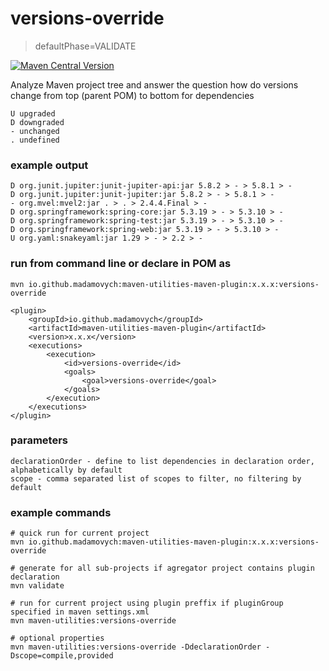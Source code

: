# versions-override  
> defaultPhase=VALIDATE

[![Maven Central Version](https://img.shields.io/maven-central/v/io.github.madamovych/maven-utilities-maven-plugin)](https://mvnrepository.com/artifact/io.github.madamovych/maven-utilities-maven-plugin)

Analyze Maven project tree and answer the question how do versions change from top (parent POM) to bottom for dependencies  

    U upgraded
    D downgraded
    - unchanged
    . undefined
 
### example output

    D org.junit.jupiter:junit-jupiter-api:jar 5.8.2 > - > 5.8.1 > -
    D org.junit.jupiter:junit-jupiter:jar 5.8.2 > - > 5.8.1 > -
    - org.mvel:mvel2:jar . > . > 2.4.4.Final > -
    D org.springframework:spring-core:jar 5.3.19 > - > 5.3.10 > -
    D org.springframework:spring-test:jar 5.3.19 > - > 5.3.10 > -
    D org.springframework:spring-web:jar 5.3.19 > - > 5.3.10 > -
    U org.yaml:snakeyaml:jar 1.29 > - > 2.2 > -

### run from command line or declare in POM as

    mvn io.github.madamovych:maven-utilities-maven-plugin:x.x.x:versions-override

    <plugin>
        <groupId>io.github.madamovych</groupId>
        <artifactId>maven-utilities-maven-plugin</artifactId>
        <version>x.x.x</version>
        <executions>
            <execution>
                <id>versions-override</id>
                <goals>
                    <goal>versions-override</goal>
                </goals>
            </execution>
        </executions>
    </plugin>

### parameters  

    declarationOrder - define to list dependencies in declaration order, alphabetically by default
    scope - comma separated list of scopes to filter, no filtering by default

### example commands  

    # quick run for current project
    mvn io.github.madamovych:maven-utilities-maven-plugin:x.x.x:versions-override
    
    # generate for all sub-projects if agregator project contains plugin declaration 
    mvn validate
    
    # run for current project using plugin preffix if pluginGroup specified in maven settings.xml
    mvn maven-utilities:versions-override
    
    # optional properties
    mvn maven-utilities:versions-override -DdeclarationOrder -Dscope=compile,provided
